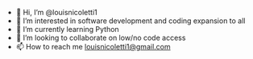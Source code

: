 - 👋 Hi, I’m @louisnicoletti1
- 👀 I’m interested in software development and coding expansion to all
- 🌱 I’m currently learning Python
- 💞️ I’m looking to collaborate on low/no code access
- 📫 How to reach me louisnicoletti1@gmail.com

<!---
louisnicoletti1/louisnicoletti1 is a ✨ special ✨ repository because its `README.md` (this file) appears on your GitHub profile.
You can click the Preview link to take a look at your changes.
--->
